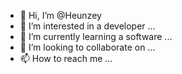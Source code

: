 - 👋 Hi, I’m @Heunzey
- 👀 I’m interested in a developer ...
- 🌱 I’m currently learning a software ...
- 💞️ I’m looking to collaborate on ...
- 📫 How to reach me ...

<!---
Heunzey/Heunzey is a ✨ special ✨ repository because its `README.md` (this file) appears on your GitHub profile.
You can click the Preview link to take a look at your changes.
--->
